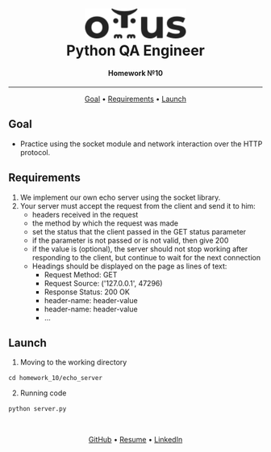 <h1 align="center">
  <a href="https://otus.ru/lessons/avtomatizaciya-web-testirovaniya/">
    <img style="background-color: #ffffff" src="../readme/otus.svg"
    alt="Otus" width="200">
  </a>
  <br>
   Python QA Engineer
  <br>
</h1>

<h4 align="center">
    Homework №10
</h4>
<hr>

<p align="center">
  <a href="#goal">Goal</a> •
  <a href="#description">Requirements</a> •
  <a href="#launch">Launch</a>
</p>


## Goal
- Practice using the socket module and network interaction over the HTTP protocol.


## Requirements
1. We implement our own echo server using the socket library.
2. Your server must accept the request from the client and send it to him:
   - headers received in the request
   - the method by which the request was made
   - set the status that the client passed in the GET status parameter
   - if the parameter is not passed or is not valid, then give 200
   - if the value is (optional), the server should not stop working after responding to the client, but continue to wait for the next connection
   - Headings should be displayed on the page as lines of text:
     - Request Method: GET
     - Request Source: ('127.0.0.1', 47296)
     - Response Status: 200 OK
     - header-name: header-value
     - header-name: header-value
     - ...


## Launch
1. Moving to the working directory
```shell script
cd homework_10/echo_server
```

2. Running code
```shell script
python server.py
```


<br>
<p align="center">
  <a href="https://github.com/mrKazzila">GitHub</a> •
  <a href="https://mrkazzila.github.io/resume/">Resume</a> •
  <a href="https://www.linkedin.com/in/i-kazakov/">LinkedIn</a>
</p>
